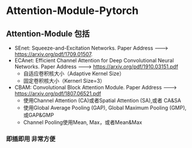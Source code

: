 # Attention-Module-Pytorch

## Attention-Module 包括

* SEnet: Squeeze-and-Excitation Networks.   Paper Address ---> https://arxiv.org/pdf/1709.01507.
* ECAnet: Efficient Channel Attention for Deep Convolutional Neural Networks. Paper Address ---> https://arxiv.org/pdf/1910.03151.pdf
    * 自适应卷积核大小（Adaptive Kernel Size）
    * 固定卷积核大小（Kernerl Size=3）
* CBAM: Convolutional Block Attention Module. Paper Address ---> https://arxiv.org/pdf/1807.06521.pdf
    * 使用Channel Attention (CA)或者Spatial Attention (SA),或者 CA&SA
    * 使用Global Average Pooling (GAP), Global Maximum Pooling (GMP),或GAP&GMP
    * Channel Pooling使用Mean, Max，或者Mean&Max 

### 即插即用 非常方便

